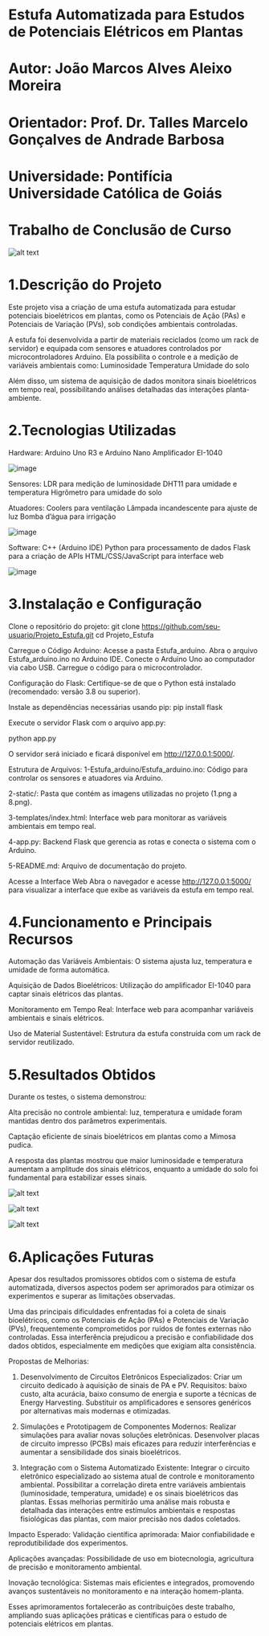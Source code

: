 # Estufa Automatizada para Estudos de Potenciais Elétricos em Plantas

# Autor: João Marcos Alves Aleixo Moreira
# Orientador: Prof. Dr. Talles Marcelo Gonçalves de Andrade Barbosa
# Universidade: Pontifícia Universidade Católica de Goiás
# Trabalho de Conclusão de Curso

![alt text](image-3.png)


# 1.Descrição do Projeto

Este projeto visa a criação de uma estufa automatizada para estudar potenciais bioelétricos em plantas, como os Potenciais de Ação (PAs) e Potenciais de Variação (PVs), sob condições ambientais controladas.

A estufa foi desenvolvida a partir de materiais reciclados (como um rack de servidor) e equipada com sensores e atuadores controlados por microcontroladores Arduino. Ela possibilita o controle e a medição de variáveis ambientais como:
Luminosidade
Temperatura
Umidade do solo 

Além disso, um sistema de aquisição de dados monitora sinais bioelétricos em tempo real, possibilitando análises detalhadas das interações planta-ambiente.


# 2.Tecnologias Utilizadas

Hardware:
Arduino Uno R3 e Arduino Nano
Amplificador EI-1040

![image](https://github.com/user-attachments/assets/e11fc0ac-b948-4402-9d5e-4e8e0ffed1e6)


Sensores:
LDR para medição de luminosidade
DHT11 para umidade e temperatura
Higrômetro para umidade do solo

Atuadores:
Coolers para ventilação
Lâmpada incandescente para ajuste de luz
Bomba d’água para irrigação

![image](https://github.com/user-attachments/assets/cb835207-1656-4c52-b5fc-b3c4ead1beed)


Software:
C++ (Arduino IDE)
Python para processamento de dados
Flask para a criação de APIs
HTML/CSS/JavaScript para interface web

![image](https://github.com/user-attachments/assets/4c68402f-fe2b-4ea9-a7e3-f3971d7ff9b7)


# 3.Instalação e Configuração

Clone o repositório do projeto:
git clone https://github.com/seu-usuario/Projeto_Estufa.git
cd Projeto_Estufa

Carregue o Código Arduino:
Acesse a pasta Estufa_arduino.
Abra o arquivo Estufa_arduino.ino no Arduino IDE.
Conecte o Arduino Uno ao computador via cabo USB.
Carregue o código para o microcontrolador.

Configuração do Flask:
Certifique-se de que o Python está instalado (recomendado: versão 3.8 ou superior).

Instale as dependências necessárias usando pip:
pip install flask

Execute o servidor Flask com o arquivo app.py:

python app.py

O servidor será iniciado e ficará disponível em http://127.0.0.1:5000/.

Estrutura de Arquivos:
1-Estufa_arduino/Estufa_arduino.ino: Código para controlar os sensores e atuadores via Arduino.

2-static/: Pasta que contém as imagens utilizadas no projeto (1.png a 8.png).

3-templates/index.html: Interface web para monitorar as variáveis ambientais em tempo real.

4-app.py: Backend Flask que gerencia as rotas e conecta o sistema com o Arduino.

5-README.md: Arquivo de documentação do projeto.

Acesse a Interface Web
Abra o navegador e acesse http://127.0.0.1:5000/ para visualizar a interface que exibe as variáveis da estufa em tempo real.


# 4.Funcionamento e Principais Recursos

Automação das Variáveis Ambientais:
O sistema ajusta luz, temperatura e umidade de forma automática.

Aquisição de Dados Bioelétricos:
Utilização do amplificador EI-1040 para captar sinais elétricos das plantas.

Monitoramento em Tempo Real:
Interface web para acompanhar variáveis ambientais e sinais elétricos.

Uso de Material Sustentável:
Estrutura da estufa construída com um rack de servidor reutilizado.


# 5.Resultados Obtidos
Durante os testes, o sistema demonstrou:

Alta precisão no controle ambiental: luz, temperatura e umidade foram mantidas dentro dos parâmetros experimentais.

Captação eficiente de sinais bioelétricos em plantas como a Mimosa pudica.

A resposta das plantas mostrou que maior luminosidade e temperatura aumentam a amplitude dos sinais elétricos, enquanto a umidade do solo foi fundamental para estabilizar esses sinais.

![alt text](image.png)


![alt text](image-1.png)


![alt text](image-2.png)


# 6.Aplicações Futuras

Apesar dos resultados promissores obtidos com o sistema de estufa automatizada, diversos aspectos podem ser aprimorados para otimizar os experimentos e superar as limitações observadas.

Uma das principais dificuldades enfrentadas foi a coleta de sinais bioelétricos, como os Potenciais de Ação (PAs) e Potenciais de Variação (PVs), frequentemente comprometidos por ruídos de fontes externas não controladas. Essa interferência prejudicou a precisão e confiabilidade dos dados obtidos, especialmente em medições que exigiam alta consistência.

Propostas de Melhorias:
1. Desenvolvimento de Circuitos Eletrônicos Especializados:
Criar um circuito dedicado à aquisição de sinais de PA e PV.
Requisitos: baixo custo, alta acurácia, baixo consumo de energia e suporte a técnicas de Energy Harvesting.
Substituir os amplificadores e sensores genéricos por alternativas mais modernas e otimizadas.

2. Simulações e Prototipagem de Componentes Modernos:
Realizar simulações para avaliar novas soluções eletrônicas.
Desenvolver placas de circuito impresso (PCBs) mais eficazes para reduzir interferências e aumentar a sensibilidade dos sinais bioelétricos.

3. Integração com o Sistema Automatizado Existente:
Integrar o circuito eletrônico especializado ao sistema atual de controle e monitoramento ambiental.
Possibilitar a correlação direta entre variáveis ambientais (luminosidade, temperatura, umidade) e os sinais bioelétricos das plantas.
Essas melhorias permitirão uma análise mais robusta e detalhada das interações entre estímulos ambientais e respostas fisiológicas das plantas, com maior precisão nos dados coletados.

Impacto Esperado:
Validação científica aprimorada: Maior confiabilidade e reprodutibilidade dos experimentos.

Aplicações avançadas: Possibilidade de uso em biotecnologia, agricultura de precisão e monitoramento ambiental.

Inovação tecnológica: Sistemas mais eficientes e integrados, promovendo avanços sustentáveis no monitoramento e na interação homem-planta.

Esses aprimoramentos fortalecerão as contribuições deste trabalho, ampliando suas aplicações práticas e científicas para o estudo de potenciais elétricos em plantas.
